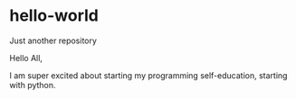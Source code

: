 # hello-world
Just another repository

Hello All,

I am super excited about starting my programming self-education, starting with python.
